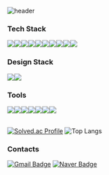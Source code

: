 ![header](https://capsule-render.vercel.app/api?type=waving&color=auto&text=Welcome%20to%20Hamtoto's%20GitHub&fontSize=35&fontAlignY=40&fontAlign=70&height=250)

<h3>Tech Stack</h3>
<div style="display:flex; flex-direction:row;">
    <img src="https://img.shields.io/badge/Java-007396?style=flat&logo=Java&logoColor=white"> 
    <img src="https://img.shields.io/badge/Python-3776AB?style=flat&logo=python&logoColor=white"> 
    <img src="https://img.shields.io/badge/C-A8B9CC?style=flat&logo=C&logoColor=white"> 
    <img src="https://img.shields.io/badge/React-61DAFB?style=flat&logo=react&logoColor=white"> 
    <img src="https://img.shields.io/badge/React%20Router-CA4245?style=flat&logo=ReactRouter&logoColor=white"/>
    <img src="https://img.shields.io/badge/node.js-339933?style=flat&logo=node.js&logoColor=FFFFFF"/>
    <img src="https://custom-icon-badges.demolab.com/badge/C%23-%23239120.svg?logo=cshrp&logoColor=white">
    <br>
    <img src="https://img.shields.io/badge/styled-components-DB7098?style=flat&logo=styled-components&logoColor=FFFFFF"/>
    <img src="https://img.shields.io/badge/html5-E34F26?style=flat&logo=html5&logoColor=white"> 
    <img src="https://img.shields.io/badge/css-1572B6?style=flat&logo=css3&logoColor=white"> 
    <br>
</div>

<h3>Design Stack</h3>
<div style="display:flex; flex-direction:row;">
    <img src="https://img.shields.io/badge/Figma-F24E1E?logo=figma&logoColor=white"> 
    <img src="https://img.shields.io/badge/Adobe%20Photoshop-31A8FF?logo=Adobe%20Photoshop&logoColor=black">

</div>

<h3>Tools</h3>

<div style="display:flex; flex-direction:row;">
    <img src="https://img.shields.io/badge/GitHub-181717?style=flat&logo=GitHub&logoColor=FFFFFF"/>
    <img src="https://img.shields.io/badge/Git-F05032?style=flat&logo=Git&logoColor=FFFFFF"/> 
    <img src="https://img.shields.io/badge/Notion-F3F3F3?style=flat&logo=notion&logoColor=black"/>
    <br>
    <img src="https://img.shields.io/badge/Docker-2496ED?style=flat&logo=Docker&logoColor=white"> 
    <img src="https://custom-icon-badges.demolab.com/badge/Visual%20Studio%20Code-0078d7.svg?logo=vsc&logoColor=white"/>
    <img src="https://img.shields.io/badge/intellij idea-000000?style=flat&logo=IntelliJ%20IDEA&logoColor=white"/>
    <img src="https://img.shields.io/badge/PyCharm-000?style=flat&logo=pycharm&logoColor=white"/>
</div>
<br>

[![Solved.ac Profile](http://mazassumnida.wtf/api/v2/generate_badge?boj=gohg0901)](https://solved.ac/gohg0901/)
![Top Langs](https://github-readme-stats.vercel.app/api/top-langs/?username=Hamtoto&layout=compact)

<h3>Contacts</h3>

[![Gmail Badge](https://img.shields.io/badge/Gmail-d14836?style=flat&logo=Gmail&logoColor=white&link=mailto:gohg0901@gmail.com)](mailto:gohg0901@gmail.com)
[![Naver Badge](https://img.shields.io/badge/Naver-03C75A?style=flat&logo=Naver&logoColor=white&link=mailto:gohg0901@naver.com)](mailto:gohg0901@naver.com)
